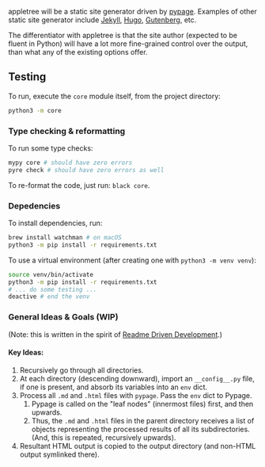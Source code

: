 
appletree will be a static site generator driven by [pypage](https://github.com/arjun-menon/pypage).
Examples of other static site generator include [Jekyll](https://jekyllrb.com/), [Hugo](https://gohugo.io/), [Gutenberg](https://www.getgutenberg.io/), etc.

The differentiator with appletree is that the site author (expected to be fluent in Python) will have a lot more fine-grained control over the output, than what any of the existing options offer.

## Testing

To run, execute the `core` module itself, from the project directory:
```sh
python3 -m core
```

### Type checking & reformatting
To run some type checks:
```sh
mypy core # should have zero errors
pyre check # should have zero errors as well
```

To re-format the code, just run: `black core`.

### Depedencies

To install dependencies, run:
```sh
brew install watchman # on macOS
python3 -m pip install -r requirements.txt
```

To use a virtual environment (after creating one with `python3 -m venv venv`):
```sh
source venv/bin/activate
python3 -m pip install -r requirements.txt
# ... do some testing ...
deactive # end the venv
```

### General Ideas & Goals (WIP)

(Note: this is written in the spirit of [Readme Driven Development](http://tom.preston-werner.com/2010/08/23/readme-driven-development.html).)

#### Key Ideas:

1. Recursively go through all directories.
2. At each directory (descending downward), import an `__config__.py` file, if one is present, and absorb its variables into an `env` dict.
3. Process all `.md` and `.html` files with `pypage`. Pass the `env` dict to Pypage.
   1. Pypage is called on the "leaf nodes" (innermost files) first, and then upwards.
   2. Thus, the `.md` and `.html` files in the parent directory receives a list of objects representing the processed results of all its subdirectories. (And, this is repeated, recursively upwards).
4. Resultant HTML output is copied to the output directory (and non-HTML output symlinked there).
